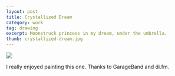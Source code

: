 ```yaml
---
layout: post
title: Crystallized Dream
category: work
tag: drawing
excerpt: Moonstruck princess in my dream, under the umbrella.
thumb: crystallized-dream.jpg
---
```


<p><img src="{{ site.data.var.file }}/crystallized-dream.jpg"></p>

<p>I really enjoyed painting this one. Thanks to GarageBand and di.fm.</p>

